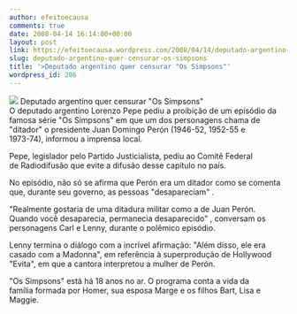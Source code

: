 ```yaml
---
author: efeitoecausa
comments: true
date: 2008-04-14 16:14:00+00:00
layout: post
link: https://efeitoecausa.wordpress.com/2008/04/14/deputado-argentino-quer-censurar-os-simpsons/
slug: deputado-argentino-quer-censurar-os-simpsons
title: '>Deputado argentino quer censurar "Os Simpsons"'
wordpress_id: 286
---
```


>

[![](http://efeitoecausa.files.wordpress.com/2008/04/simpsons04.jpg?w=300)](http://efeitoecausa.files.wordpress.com/2008/04/simpsons04.jpg) Deputado argentino quer censurar "Os Simpsons"  
O deputado argentino Lorenzo Pepe pediu a proibição de um episódio da  
famosa série "Os Simpsons" em que um dos personagens chama de  
"ditador" o presidente Juan Domingo Perón (1946-52, 1952-55 e  
1973-74), informou a imprensa local.  
  
Pepe, legislador pelo Partido Justicialista, pediu ao Comitê Federal  
de Radiodifusão que evite a difusão desse capítulo no país.  
  
No episódio, não só se afirma que Perón era um ditador como se comenta  
que, durante seu governo, as pessoas "desapareciam" .  
  
"Realmente gostaria de uma ditadura militar como a de Juan Perón.  
Quando você desaparecia, permanecia desaparecido" , conversam os  
personagens Carl e Lenny, durante o polêmico episódio.  
  
Lenny termina o diálogo com a incrível afirmação: "Além disso, ele era  
casado com a Madonna", em referência à superprodução de Hollywood  
"Evita", em que a cantora interpretou a mulher de Perón.  
  
"Os Simpsons" está há 18 anos no ar. O programa conta a vida da  
família formada por Homer, sua esposa Marge e os filhos Bart, Lisa e  
Maggie.  


